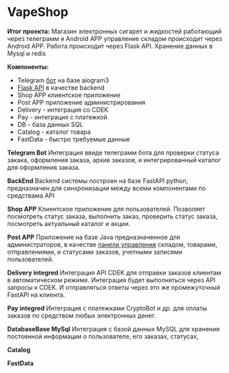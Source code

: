 # VapeShop

**Итог проекта:** Магазин электронных сигарет и жидкостей работающий через телеграмм и Android APP управление складом происходит через Android APP. Работа происходит через Flask API. Хранение данных в Mysql и redis

**Компоненты:**

- Telegram [бот](/docs/Бот/Бот%20описание) на базе aiogram3
- [Flask API](/docs/Backend/Описание) в качестве backend
- Shop APP клиентское приложение
- Post APP приложение администрирования
- Delivery - интеграция со CDEK
- Pay - интеграция с платежкой
- DB - база данных SQL
- Catalog - каталог товара
- FastData - быстро требуемые данные

**Telegram Bot**
Интеграция ввиде телеграмм бота для проверки статуса закака, оформления заказа, архив заказов, и интегрированный каталог для оформления заказа.

**BackEnd**
Backend системы построен на базе FastAPI python, предназначен для синхронизации между всеми компонентами по средствама API

**Shop APP**
Клиентское приложение для пользователей. Позволяет посмотреть статус заказа, выполнить заказ, проверить статус заказа, посмотреть актуальный каталог и акции.

**Post APP**
Приложение на базе Java предназначенное для администраторов, в качестве [панели управления](/docs/PostAPP/Описание) складом, товарами, отправлениями, и статусами заказов, учетными записями пользователей.

**Delivery integred**
Интеграция API CDEK для отправки заказов клиентам в автоматическом режиме. Интеграция будет выполняться через API запросы к CDEK. И отправляться ответы через это же промежуточный FastAPI на клиента.

**Pay integred**
Интеграция с платежками CryptoBot и др. для оплаты заказов по средством любых электронных денег. 

**DatabaseBase MySql**
Интеграция с базой данных MySQL для хранения постоянной информации о пользователе, его заказах, статусах, 

**Catalog**


**FastData**